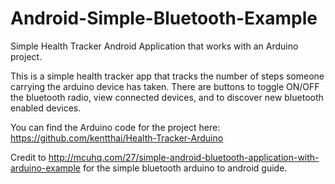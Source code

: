 # Android-Simple-Bluetooth-Example
Simple Health Tracker Android Application that works with an Arduino project.

This is a simple health tracker app that tracks the number of steps someone carrying the arduino device has taken. There are buttons to toggle ON/OFF the bluetooth radio, view connected devices, and to discover new bluetooth enabled devices.

You can find the Arduino code for the project here: https://github.com/kentthai/Health-Tracker-Arduino

Credit to http://mcuhq.com/27/simple-android-bluetooth-application-with-arduino-example for the simple bluetooth arduino to android guide. 
